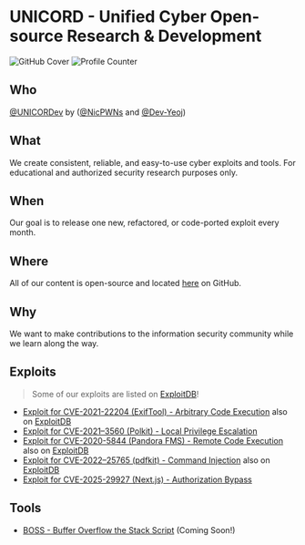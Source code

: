 # UNICORD - Unified Cyber Open-source Research & Development

![GitHub Cover](https://user-images.githubusercontent.com/23003787/171518481-f246a6c5-473f-4076-bcd6-3cfe094ac321.png)
![Profile Counter](https://komarev.com/ghpvc/?username=UNICORDev&color=blue)

## Who

[@UNICORDev](https://unicord.dev) by ([@NicPWNs](https://github.com/NicPWNs) and [@Dev-Yeoj](https://github.com/Dev-Yeoj))

## What

We create consistent, reliable, and easy-to-use cyber exploits and tools. For educational and authorized security research purposes only.

## When

Our goal is to release one new, refactored, or code-ported exploit every month.

## Where

All of our content is open-source and located [here](https://unicord.dev) on GitHub.

## Why

We want to make contributions to the information security community while we learn along the way.

## Exploits

> Some of our exploits are listed on [ExploitDB](https://www.exploit-db.com/?author=11629)!

- [Exploit for CVE-2021-22204 (ExifTool) - Arbitrary Code Execution](https://github.com/UNICORDev/exploit-CVE-2021-22204) also on [ExploitDB](https://www.exploit-db.com/exploits/50911)
- [Exploit for CVE-2021–3560 (Polkit) - Local Privilege Escalation](https://github.com/UNICORDev/exploit-CVE-2021-3560)
- [Exploit for CVE-2020-5844 (Pandora FMS) - Remote Code Execution](https://github.com/UNICORDev/exploit-CVE-2020-5844) also on [ExploitDB](https://www.exploit-db.com/exploits/50961)
- [Exploit for CVE-2022–25765 (pdfkit) - Command Injection](https://github.com/UNICORDev/exploit-CVE-2022-25765) also on [ExploitDB](https://www.exploit-db.com/exploits/51293)
- [Exploit for CVE-2025-29927 (Next.js) - Authorization Bypass](https://github.com/UNICORDev/exploit-CVE-2025-29927)

## Tools

- [BOSS - Buffer Overflow the Stack Script](https://github.com/UNICORDev/BOSS) (Coming Soon!)

